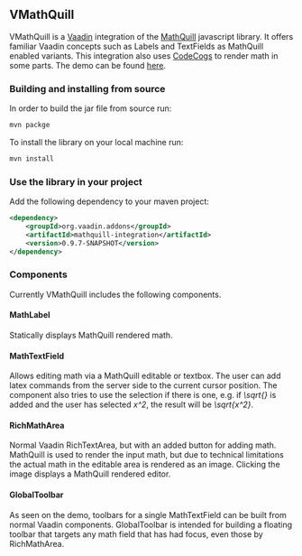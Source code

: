 ## VMathQuill

VMathQuill is a [Vaadin](http://www.vaadin.com) integration of the [MathQuill](https://github.com/laughinghan/mathquill) javascript library. It offers familiar Vaadin concepts such as Labels and TextFields as MathQuill enabled variants. This integration also uses [CodeCogs](http://www.codecogs.com/latex/htmlequations.php) to render math in some parts. The demo can be found [here](http://risto.virtuallypreinstalled.com/mathquill/).


### Building and installing from source

In order to build the jar file from source run:
```sh
mvn packge
```
To install the library on your local machine run:
```sh
mvn install
```


### Use the library in your project

Add the following dependency to your maven project:
```xml
<dependency>
	<groupId>org.vaadin.addons</groupId>
	<artifactId>mathquill-integration</artifactId>
	<version>0.9.7-SNAPSHOT</version>
</dependency>
```


### Components

Currently VMathQuill includes the following components.

#### MathLabel

Statically displays MathQuill rendered math.

#### MathTextField

Allows editing math via a MathQuill editable or textbox. The user can add latex commands from the server side to the current cursor position. The component also tries to use the selection if there is one, e.g. if *\sqrt{}* is added and the user has selected *x^2*, the result will be *\sqrt{x^2}*.

#### RichMathArea

Normal Vaadin RichTextArea, but with an added button for adding math. MathQuill is used to render the input math, but due to technical limitations the actual math in the editable area is rendered as an image. Clicking the image displays a MathQuill rendered editor.

#### GlobalToolbar

As seen on the demo, toolbars for a single MathTextField can be built from normal Vaadin components. GlobalToolbar is intended for building a floating toolbar that targets any math field that has had focus, even those by RichMathArea.
